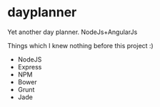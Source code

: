 dayplanner
==========

Yet another day planner. NodeJs+AngularJs

Things which I knew nothing before this project :)
* NodeJS
* Express
* NPM
* Bower
* Grunt
* Jade
